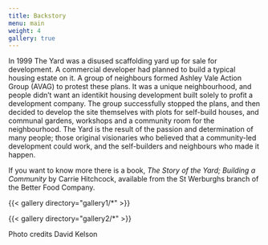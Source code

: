 ```yaml
---
title: Backstory
menu: main
weight: 4
gallery: true
---
```



In 1999 The Yard was a disused scaffolding yard up for sale for development. A
commercial developer had planned to build a typical housing estate on it. A group of
neighbours formed Ashley Vale Action Group (AVAG) to protest these plans. It was a
unique neighbourhood, and people didn’t want an identikit housing development built
solely to profit a development company. The group successfully stopped the plans, and
then decided to develop the site themselves with plots for self-build houses, and
communal gardens, workshops and a community room for the neighbourhood. The Yard
is the result of the passion and determination of many people; those original visionaries
who believed that a community-led development could work, and the self-builders and
neighbours who made it happen.

If you want to know more there is a book, _The Story of the Yard; Building a Community_ by
Carrie Hitchcock, available from the St Werburghs branch of the Better Food Company.

{{< gallery directory="gallery1/*" >}}

{{< gallery directory="gallery2/*" >}}

Photo credits David Kelson